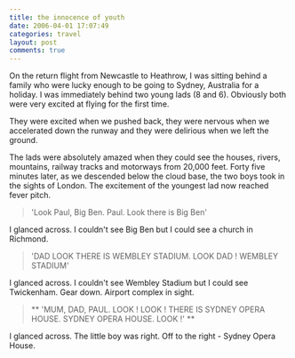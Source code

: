 ```yaml
---
title: the innocence of youth
date: 2006-04-01 17:07:49
categories: travel
layout: post
comments: true
---
```

On the return flight from Newcastle to Heathrow, I was sitting behind a
family who were lucky enough to be going to Sydney, Australia for a
holiday. I was immediately behind two young lads (8 and 6). Obviously
both were very excited at flying for the first time.

They were excited when we pushed back, they were nervous when we
accelerated down the runway and they were delirious when we left the
ground.

The lads were absolutely amazed when they could see the houses, rivers,
mountains, railway tracks and motorways from 20,000 feet. Forty five
minutes later, as we descended below the cloud base, the two boys took
in the sights of London. The excitement of the youngest lad now reached
fever pitch.
> 'Look Paul, Big Ben. Paul. Look there is Big Ben'

I glanced across. I couldn't see Big Ben but I could see a church in
Richmond.

> 'DAD LOOK THERE IS WEMBLEY STADIUM. LOOK DAD ! WEMBLEY STADIUM'

I glanced across. I couldn't see Wembley Stadium but I could see
Twickenham. Gear down. Airport complex in sight.

> ** 'MUM, DAD, PAUL. LOOK ! LOOK ! THERE IS SYDNEY OPERA HOUSE. SYDNEY
> OPERA HOUSE. LOOK !' **

I glanced across. The little boy was right. Off to the right - Sydney
Opera House.

